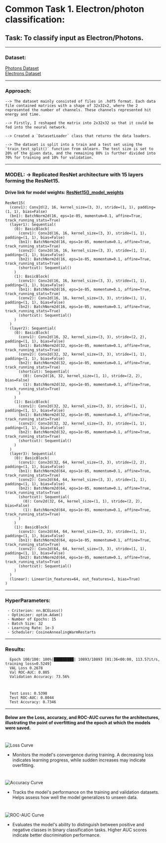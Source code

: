 # Common Task 1. Electron/photon classification:

## Task: To classify input as Electron/Photons.
--- 

### Dataset:

  [Photons Dataset](https://cernbox.cern.ch/index.php/s/AtBT8y4MiQYFcgc)  
  [Electrons Dataset](https://cernbox.cern.ch/index.php/s/FbXw3V4XNyYB3oA)

---

### Approach:


    --> The dataset mainly consisted of files in .hdf5 format. Each data file contained matrices with a shape of 32x32x2, where the 2 represented the number of channels. These channels represented hit energy and time.
    
    --> Firstly, I reshaped the matrix into 2x32x32 so that it could be fed into the neural network.
      
    --> Created a `DatasetLoader` class that returns the data loaders.
    
    --> The dataset is split into a train and a test set using the `train_test_split()` function from sklearn. The test size is set to 20% of the given data, and the remaining 80% is further divided into 70% for training and 10% for validation.
    
---

### MODEL: → Replicated ResNet architecture with 15 layers forming the ResNet15.

#### Drive link for model weights: [ResNet15()_model_weights](https://drive.google.com/file/d/1A1yROMo3UKt2JocxmVsfNa7-cVCRGykp/view?usp=drive_link)
    
    ResNet15(
      (conv1): Conv2d(2, 16, kernel_size=(3, 3), stride=(1, 1), padding=(1, 1), bias=False)
      (bn1): BatchNorm2d(16, eps=1e-05, momentum=0.1, affine=True, track_running_stats=True)
      (layer1): Sequential(
        (0): BasicBlock(
          (conv1): Conv2d(16, 16, kernel_size=(3, 3), stride=(1, 1), padding=(1, 1), bias=False)
          (bn1): BatchNorm2d(16, eps=1e-05, momentum=0.1, affine=True, track_running_stats=True)
          (conv2): Conv2d(16, 16, kernel_size=(3, 3), stride=(1, 1), padding=(1, 1), bias=False)
          (bn2): BatchNorm2d(16, eps=1e-05, momentum=0.1, affine=True, track_running_stats=True)
          (shortcut): Sequential()
        )
        (1): BasicBlock(
          (conv1): Conv2d(16, 16, kernel_size=(3, 3), stride=(1, 1), padding=(1, 1), bias=False)
          (bn1): BatchNorm2d(16, eps=1e-05, momentum=0.1, affine=True, track_running_stats=True)
          (conv2): Conv2d(16, 16, kernel_size=(3, 3), stride=(1, 1), padding=(1, 1), bias=False)
          (bn2): BatchNorm2d(16, eps=1e-05, momentum=0.1, affine=True, track_running_stats=True)
          (shortcut): Sequential()
        )
      )
      (layer2): Sequential(
        (0): BasicBlock(
          (conv1): Conv2d(16, 32, kernel_size=(3, 3), stride=(2, 2), padding=(1, 1), bias=False)
          (bn1): BatchNorm2d(32, eps=1e-05, momentum=0.1, affine=True, track_running_stats=True)
          (conv2): Conv2d(32, 32, kernel_size=(3, 3), stride=(1, 1), padding=(1, 1), bias=False)
          (bn2): BatchNorm2d(32, eps=1e-05, momentum=0.1, affine=True, track_running_stats=True)
          (shortcut): Sequential(
            (0): Conv2d(16, 32, kernel_size=(1, 1), stride=(2, 2), bias=False)
            (1): BatchNorm2d(32, eps=1e-05, momentum=0.1, affine=True, track_running_stats=True)
          )
        )
        (1): BasicBlock(
          (conv1): Conv2d(32, 32, kernel_size=(3, 3), stride=(1, 1), padding=(1, 1), bias=False)
          (bn1): BatchNorm2d(32, eps=1e-05, momentum=0.1, affine=True, track_running_stats=True)
          (conv2): Conv2d(32, 32, kernel_size=(3, 3), stride=(1, 1), padding=(1, 1), bias=False)
          (bn2): BatchNorm2d(32, eps=1e-05, momentum=0.1, affine=True, track_running_stats=True)
          (shortcut): Sequential()
        )
      )
      (layer3): Sequential(
        (0): BasicBlock(
          (conv1): Conv2d(32, 64, kernel_size=(3, 3), stride=(2, 2), padding=(1, 1), bias=False)
          (bn1): BatchNorm2d(64, eps=1e-05, momentum=0.1, affine=True, track_running_stats=True)
          (conv2): Conv2d(64, 64, kernel_size=(3, 3), stride=(1, 1), padding=(1, 1), bias=False)
          (bn2): BatchNorm2d(64, eps=1e-05, momentum=0.1, affine=True, track_running_stats=True)
          (shortcut): Sequential(
            (0): Conv2d(32, 64, kernel_size=(1, 1), stride=(2, 2), bias=False)
            (1): BatchNorm2d(64, eps=1e-05, momentum=0.1, affine=True, track_running_stats=True)
          )
        )
        (1): BasicBlock(
          (conv1): Conv2d(64, 64, kernel_size=(3, 3), stride=(1, 1), padding=(1, 1), bias=False)
          (bn1): BatchNorm2d(64, eps=1e-05, momentum=0.1, affine=True, track_running_stats=True)
          (conv2): Conv2d(64, 64, kernel_size=(3, 3), stride=(1, 1), padding=(1, 1), bias=False)
          (bn2): BatchNorm2d(64, eps=1e-05, momentum=0.1, affine=True, track_running_stats=True)
          (shortcut): Sequential()
        )
      )
      (linear): Linear(in_features=64, out_features=1, bias=True)
    )


---

### HyperParameters:

     - Criterion: nn.BCELoss()
     - Optimizer: optim.Adam()
     - Number of Epochs: 15
     - Batch Size: 32
     - Learning Rate: 1e-3
     - Scheduler: CosineAnnealingWarmRestarts
---

### Results:

      Epoch 100/100: 100%|█████████| 10893/10893 [01:36<00:00, 113.57it/s, training loss=0.5249]
      VAL Loss 0.2678
      Val ROC-AUC: 0.805 
      Validation Accuracy: 73.56%
#
      Test Loss: 0.5398
      Test ROC-AUC: 0.8044
      Test Accuracy: 0.7346

      

---

#### Below are the Loss, accuracy, and ROC-AUC curves for the architectures, illustrating the point of overfitting and the epoch at which the models were saved.

#

![Loss Curve](https://github.com/AADI-234/ML4SCI-GSoC2024/assets/133188867/bd53474e-161d-421c-86eb-8b89a7a6d9f7)
- Monitors the model's convergence during training. A decreasing loss indicates learning progress, while sudden increases may indicate overfitting.

# 

![Accuracy Curve](https://github.com/AADI-234/ML4SCI-GSoC2024/assets/133188867/2e067f87-2b0f-4556-9a04-2d3fe694dec2)
- Tracks the model's performance on the training and validation datasets. Helps assess how well the model generalizes to unseen data.

#

![ROC-AUC Curve](https://github.com/AADI-234/ML4SCI-GSoC2024/assets/133188867/c64baa9c-b17f-483f-92b9-8a98304ec46b)
- Evaluates the model's ability to distinguish between positive and negative classes in binary classification tasks. Higher AUC scores indicate better discrimination performance.






